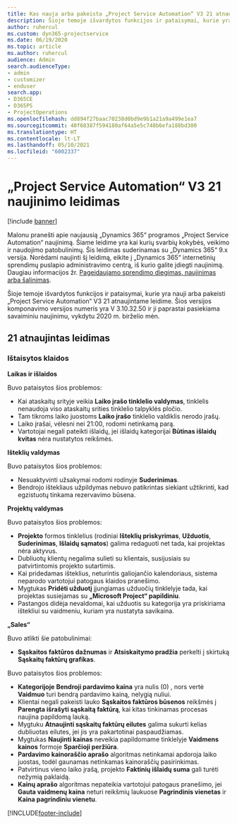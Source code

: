 ```yaml
---
title: Kas nauja arba pakeista „Project Service Automation“ V3 21 atnaujintame leidime
description: Šioje temoje išvardytos funkcijos ir pataisymai, kurie yra pasiekiami „Project Service Automation“ V3 21 atnaujintame leidime.
author: ruhercul
ms.custom: dyn365-projectservice
ms.date: 06/19/2020
ms.topic: article
ms.author: ruhercul
audience: Admin
search.audienceType:
- admin
- customizer
- enduser
search.app:
- D365CE
- D365PS
- ProjectOperations
ms.openlocfilehash: dd894f27baac70238d0bd9e9b1a21a9a499e1ea7
ms.sourcegitcommit: 40f68387f594180af64a5e5c748b6efa188bd300
ms.translationtype: HT
ms.contentlocale: lt-LT
ms.lasthandoff: 05/10/2021
ms.locfileid: "6002337"
---
```

# <a name="project-service-automation-update-release-21-v3"></a>„Project Service Automation“ V3 21 naujinimo leidimas

[!include [banner](../includes/psa-now-project-operations.md)]

Malonu pranešti apie naujausią „Dynamics 365“ programos „Project Service Automation“ naujinimą. Šiame leidime yra kai kurių svarbių kokybės, veikimo ir naudojimo patobulinimų. Šis leidimas suderinamas su „Dynamics 365“ 9.x versija. Norėdami naujinti šį leidimą, eikite į „Dynamics 365“ internetinių sprendimų puslapio administravimo centrą, iš kurio galite įdiegti naujinimą. Daugiau informacijos žr. [Pageidaujamo sprendimo diegimas, naujinimas arba šalinimas](/power-platform/admin/install-remove-preferred-solution).

Šioje temoje išvardytos funkcijos ir pataisymai, kurie yra nauji arba pakeisti „Project Service Automation“ V3 21 atnaujintame leidime. Šios versijos komponavimo versijos numeris yra V 3.10.32.50 ir ji paprastai pasiekiama savaiminiu naujinimu, vykdytu 2020 m. birželio mėn.

## <a name="update-release-21"></a>21 atnaujintas leidimas

### <a name="bug-fixes"></a>Ištaisytos klaidos

**Laikas ir išlaidos**

Buvo pataisytos šios problemos:

- Kai ataskaitų srityje veikia **Laiko įrašo tinklelio valdymas**, tinklelis nenaudoja viso ataskaitų srities tinklelio talpyklės pločio.
- Tam tikroms laiko juostoms **Laiko įrašo** tinklelio valdiklis nerodo įrašų.
- Laiko įrašai, vėlesni nei 21:00, rodomi netinkamą parą.
- Vartotojai negali pateikti išlaidų, jei išlaidų kategorijai **Būtinas išlaidų kvitas** nėra nustatytos reikšmės.

**Išteklių valdymas**

Buvo pataisytos šios problemos:

- Nesuaktyvinti užsakymai rodomi rodinyje **Suderinimas**.
- Bendrojo ištekliaus užpildymas nebuvo patikrintas siekiant užtikrinti, kad egzistuotų tinkama rezervavimo būsena.

**Projektų valdymas**

Buvo pataisytos šios problemos:

- **Projekto** formos tinklelius (rodiniai **Išteklių priskyrimas**, **Užduotis**, **Suderinimas**, **Išlaidų sąmatos**) galima redaguoti net tada, kai projektas nėra aktyvus.
- Dubliuotų klientų negalima sulieti su klientais, susijusiais su patvirtintomis projekto sutartimis.
- Kai pridedamas išteklius, neturintis galiojančio kalendoriaus, sistema neparodo vartotojui patogaus klaidos pranešimo.
- Mygtukas **Pridėti užduotį** įjungiamas užduočių tinklelyje tada, kai projektas susiejamas su **„Microsoft Project“ papildiniu**.
- Pastangos didėja nevaldomai, kai užduotis su kategorija yra priskiriama ištekliui su vaidmeniu, kuriam yra nustatyta savikaina.

**„Sales“**

Buvo atlikti šie patobulinimai:

- **Sąskaitos faktūros dažnumas** ir **Atsiskaitymo pradžia** perkelti į skirtuką **Sąskaitų faktūrų grafikas**.

Buvo pataisytos šios problemos:

- **Kategorijoje** **Bendroji pardavimo kaina** yra nulis (0) , nors vertė **Vaidmuo** turi bendrą pardavimo kainą, nelygią nuliui.
- Klientai negali pakeisti lauko **Sąskaitos faktūros būsenos** reikšmės į **Parengta išrašyti sąskaitą faktūrą**, kai kitas tinkinamas procesas naujina papildomą lauką.
- Mygtuku **Atnaujinti sąskaitų faktūrų eilutes** galima sukurti kelias dubliuotas eilutes, jei jis yra pakartotinai paspaudžiamas.
- Mygtukas **Naujinti kainas** neveikia papildomame tinklelyje **Vaidmens kainos** formoje **Sparčioji peržiūra**.
- **Pardavimo kainoraščio aprašo** algoritmas netinkamai apdoroja laiko juostas, todėl gaunamas netinkamas kainoraščių pasirinkimas.
- Patvirtinus vieno laiko įrašą, projekto **Faktinių išlaidų suma** gali turėti nežymią paklaidą.
- **Kainų aprašo** algoritmas nepateikia vartotojui patogaus pranešimo, jei **Gauta vaidmenų kaina** neturi reikšmių laukuose **Pagrindinis vienetas** ir **Kaina pagrindiniu vienetu**.


[!INCLUDE[footer-include](../includes/footer-banner.md)]